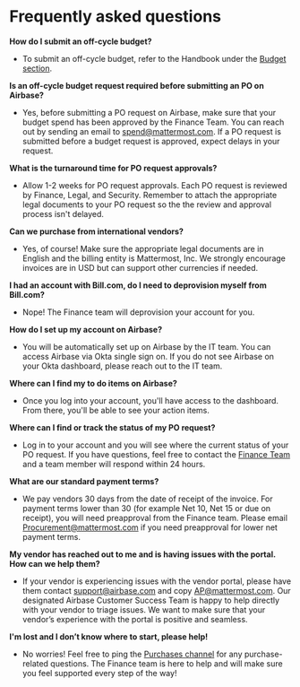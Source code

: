 # Frequently asked questions

**How do I submit an off-cycle budget?**

* To submit an off-cycle budget, refer to the Handbook under the [Budget section](https://handbook.mattermost.com/operations/finance/spending-company-money/budget).

**Is an off-cycle budget request required before submitting an PO on Airbase?**

* Yes, before submitting a PO request on Airbase, make sure that your budget spend has been approved by the Finance Team. You can reach out by sending an email to spend@mattermost.com. If a PO request is submitted before a budget request is approved, expect delays in your request.

**What is the turnaround time for PO request approvals?**

* Allow 1-2 weeks for PO request approvals. Each PO request is reviewed by Finance, Legal, and Security. Remember to attach the appropriate legal documents to your PO request so the the review and approval process isn't delayed.

**Can we purchase from international vendors?**

* Yes, of course! Make sure the appropriate legal documents are in English and the billing entity is Mattermost, Inc. We strongly encourage invoices are in USD but can support other currencies if needed. 

**I had an account with Bill.com, do I need to deprovision myself from Bill.com?**

* Nope! The Finance team will deprovision your account for you.

**How do I set up my account on Airbase?**

* You will be automatically set up on Airbase by the IT team. You can access Airbase via Okta single sign on. If you do not see Airbase on your Okta dashboard, please reach out to the IT team.

**Where can I find my to do items on Airbase?**

* Once you log into your account, you'll have access to the dashboard. From there, you'll be able to see your action items.

**Where can I find or track the status of my PO request?**

* Log in to your account and you will see where the current status of your PO request. If you have questions, feel free to contact the [Finance Team](https://community.mattermost.com/private-core/channels/purchases) and a team member will respond within 24 hours.

**What are our standard payment terms?**

* We pay vendors 30 days from the date of receipt of the invoice. For payment terms lower than 30 (for example Net 10, Net 15 or due on receipt), you will need preapproval from the Finance team. Please email Procurement@mattermost.com if you need preapproval for lower net payment terms.

**My vendor has reached out to me and is having issues with the portal. How can we help them?**

* If your vendor is experiencing issues with the vendor portal, please have them contact support@airbase.com and copy AP@mattermost.com. Our designated Airbase Customer Success Team is happy to help directly with your vendor to triage issues. We want to make sure that your vendor’s experience with the portal is positive and seamless.

**I'm lost and I don’t know where to start, please help!**

* No worries! Feel free to ping the [Purchases channel](https://community.mattermost.com/private-core/channels/purchases) for any purchase-related questions. The Finance team is here to help and will make sure you feel supported every step of the way!

